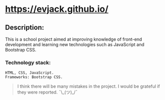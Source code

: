 # https://evjack.github.io/

## Description:
This is a school project aimed at improving knowledge of front-end development and learning new technologies such as JavaScript and Bootstrap CSS.  

### Technology stack: 
`HTML, CSS, JavaScript.`  
`Frameworks: Bootstrap CSS.`  
  
  > I think there will be many mistakes in the project. I would be grateful if they were reported. ¯\\_\(ツ)\_\/¯
